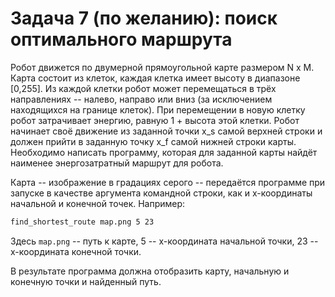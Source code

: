 # Задача 7 (по желанию): поиск оптимального маршрута

Робот движется по двумерной прямоугольной карте размером N x M. Карта состоит из клеток, каждая клетка имеет высоту в диапазоне [0,255]. Из каждой клетки робот может перемещаться в трёх направлениях -- налево, направо или вниз (за исключением находящихся на границе клеток). При перемещении в новую клетку робот затрачивает энергию, равную 1 + высота этой клетки. Робот начинает своё движение из заданной точки x_s самой верхней строки и должен прийти в заданную точку x_f самой нижней строки карты. Необходимо написать программу, которая для заданной карты найдёт наименее энергозатратный маршрут для робота.

Карта -- изображение в градациях серого -- передаётся программе при запуске в качестве аргумента командной строки, как и x-координаты начальной и конечной точек. Например:
```bash
find_shortest_route map.png 5 23
```
Здесь `map.png` -- путь к карте, 5 -- x-координата начальной точки, 23 -- x-координата конечной точки.

В результате программа должна отобразить карту, начальную и конечную точки и найденный путь.
